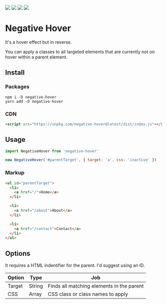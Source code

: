 ![](https://img.shields.io/bundlephobia/min/negative-hover)
![](https://img.shields.io/npm/v/negative-hover)
![](https://img.shields.io/npm/dt/negative-hover)
![](https://img.shields.io/github/license/markmead/negative-hover)

# Negative Hover

It's a hover effect but in reverse.

You can apply a classes to all targeted elements that are currently not on hover within a parent element.

## Install

### Packages

```shell
npm i -D negative-hover
yarn add -D negative-hover
```

### CDN

```html
<script src="https://unpkg.com/negative-hover@latest/dist/index.js"></script>
```

## Usage

```js
import NegativeHover from 'negative-hover'

new NegativeHover('#parentTarget', { target: 'a', css: 'inactive' })
```

### Markup

```html
<ul id="parentTarget">
  <li>
    <a href="/">Home</a>
  </li>

  <li>
    <a href="/about">About</a>
  </li>

  <li>
    <a href="/contact">Contact</a>
  </li>
</ul>
```

## Options

It requires a HTML indentifier for the parent. I'd suggest using an ID.

| Option | Type          | Job                                       |
| ------ | ------------- | ----------------------------------------- |
| Target | String        | Finds all matching elements in the parent |
| CSS    | Array<String> | CSS class or class names to apply         |
